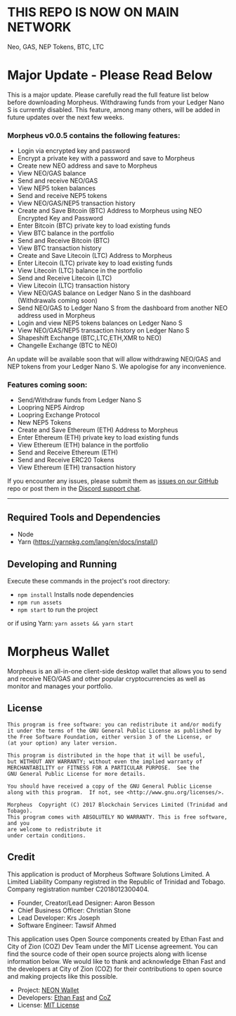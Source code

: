 # THIS REPO IS NOW ON MAIN NETWORK

Neo, GAS, NEP Tokens, BTC, LTC

# Major Update - Please Read Below

This is a major update. Please carefully read the full feature list below before downloading Morpheus. Withdrawing funds from your Ledger Nano S is currently disabled. This feature, among many others, will be added in future updates over the next few weeks.

### Morpheus v0.0.5 contains the following features:

* Login via encrypted key and password
* Encrypt a private key with a password and save to Morpheus
* Create new NEO address and save to Morpheus
* View NEO/GAS balance
* Send and receive NEO/GAS
* View NEP5 token balances
* Send and receive NEP5 tokens
* View NEO/GAS/NEP5 transaction history
* Create and Save Bitcoin (BTC) Address to Morpheus using NEO Encrypted Key and Password
* Enter Bitcoin (BTC) private key to load existing funds
* View BTC balance in the portfolio
* Send and Receive Bitcoin (BTC)
* View BTC transaction history
* Create and Save Litecoin (LTC) Address to Morpheus
* Enter Litecoin (LTC)  private key to load existing funds
* View Litecoin (LTC)  balance in the portfolio
* Send and Receive Litecoin (LTC) 
* View Litecoin (LTC) transaction history
* View NEO/GAS balance on Ledger Nano S in the dashboard (Withdrawals coming soon)
* Send NEO/GAS to Ledger Nano S from the dashboard from another NEO address used in Morpheus
* Login and view NEP5 tokens balances on Ledger Nano S
* View NEO/GAS/NEP5 transaction history on Ledger Nano S
* Shapeshift Exchange (BTC,LTC,ETH,XMR to NEO)
* Changelle Exchange (BTC to NEO)

An update will be available soon that will allow withdrawing NEO/GAS and NEP tokens from your Ledger Nano S. We apologise for any inconvenience.

### Features coming soon:

* Send/Withdraw funds from Ledger Nano S
* Loopring NEP5 Airdrop
* Loopring Exchange Protocol
* New NEP5 Tokens
* Create and Save Ethereum (ETH) Address to Morpheus
* Enter Ethereum (ETH) private key to load existing funds
* View Ethereum (ETH) balance in the portfolio
* Send and Receive Ethereum (ETH)
* Send and Receive ERC20 Tokens
* View Ethereum (ETH) transaction history

If you encounter any issues, please submit them as [issues on our GitHub](https://github.com/MorpheusWallet/beta/issues) repo or post them in the [Discord support chat](https://discord.gg/aaCEA8V).

_____

## Required Tools and Dependencies

  - Node 
  - Yarn (https://yarnpkg.com/lang/en/docs/install/)

## Developing and Running

Execute these commands in the project's root directory:

  - `npm install` Installs node dependencies
  - `npm run assets`
  - `npm start` to run the project
  
  or if using Yarn: `yarn assets && yarn start`
  


# Morpheus Wallet

Morpheus is an all-in-one client-side desktop wallet that allows you to send and receive NEO/GAS and other popular cryptocurrencies as well as monitor and manages your portfolio.

## License

    This program is free software: you can redistribute it and/or modify
    it under the terms of the GNU General Public License as published by
    the Free Software Foundation, either version 3 of the License, or
    (at your option) any later version.

    This program is distributed in the hope that it will be useful,
    but WITHOUT ANY WARRANTY; without even the implied warranty of
    MERCHANTABILITY or FITNESS FOR A PARTICULAR PURPOSE.  See the
    GNU General Public License for more details.

    You should have received a copy of the GNU General Public License
    along with this program.  If not, see <http://www.gnu.org/licenses/>.

    Morpheus  Copyright (C) 2017 Blockchain Services Limited (Trinidad and Tobago).
    This program comes with ABSOLUTELY NO WARRANTY. This is free software, and you
    are welcome to redistribute it
    under certain conditions.



## Credit

This application is product of Morpheus Software Solutions Limited. A Limited Liability Company registred in the Republic of Trinidad and Tobago. Company registration number C2018012300404.

- Founder, Creator/Lead Designer: Aaron Besson
- Chief Business Officer: Christian Stone
- Lead Developer: Krs Joseph
- Software Engineer: Tawsif Ahmed

This application uses Open Source components created by Ethan Fast and City of Zion (COZ) Dev Team under the MIT License agreement. You can find the source code of their open source projects along with license information below. We would like to thank and acknowledge Ethan Fast and the developers at City of Zion (COZ) for their contributions to open source and making projects like this possible.

 - Project: [NEON Wallet](https://github.com/CityOfZion/neon-wallet)
 - Developers: [Ethan Fast](https://github.com/Ejhfast) and [CoZ](https://github.com/CityOfZion)
 - License: [MIT License](https://github.com/CityOfZion/neon-wallet/blob/dev/LICENSE.md)
 



